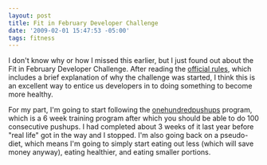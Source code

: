 ```yaml
---
layout: post
title: Fit in February Developer Challenge
date: '2009-02-01 15:47:53 -05:00'
tags: fitness
---
```


I don't know why or how I missed this earlier, but I just found out about the Fit in February Developer Challenge. After reading the [official rules](http://calebjenkins.wordpress.com/2009/01/29/official-rules/), which includes a brief explanation of why the challenge was started, I think this is an excellent way to entice us developers in to doing something to become more healthy.

For my part, I'm going to start following the [onehundredpushups](http://hundredpushups.com/) program, which is a 6 week training program after which you should be able to do 100 consecutive pushups. I had completed about 3 weeks of it last year before "real life" got in the way and I stopped. I'm also going back on a pseudo-diet, which means I'm going to simply start eating out less (which will save money anyway), eating healthier, and eating smaller portions.
 
